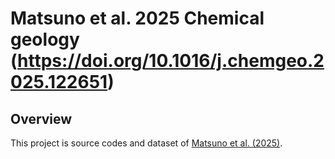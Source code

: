 # Matsuno et al. 2025 Chemical geology (https://doi.org/10.1016/j.chemgeo.2025.122651)
## Overview
This project is source codes and dataset of [Matsuno et al. (2025)](https://doi.org/10.1016/j.chemgeo.2025.122651).
